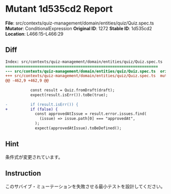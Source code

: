 # Mutant 1d535cd2 Report

**File**: src/contexts/quiz-management/domain/entities/quiz/Quiz.spec.ts
**Mutator**: ConditionalExpression
**Original ID**: 1272
**Stable ID**: 1d535cd2
**Location**: L466:15–L466:29

## Diff

```diff
Index: src/contexts/quiz-management/domain/entities/quiz/Quiz.spec.ts
===================================================================
--- src/contexts/quiz-management/domain/entities/quiz/Quiz.spec.ts	original
+++ src/contexts/quiz-management/domain/entities/quiz/Quiz.spec.ts	mutated #1272
@@ -462,9 +462,9 @@
 
           const result = Quiz.fromDraft(draft);
           expect(result.isErr()).toBe(true);
 
-          if (result.isErr()) {
+          if (false) {
             const approvedAtIssue = result.error.issues.find(
               (issue) => issue.path[0] === "approvedAt",
             );
             expect(approvedAtIssue).toBeDefined();
```

## Hint

条件式が変更されています。

## Instruction

このサバイブ・ミューテーションを失敗させる最小テストを設計してください。
